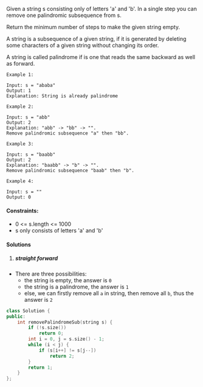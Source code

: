 Given a string s consisting only of letters 'a' and 'b'. In a single step you can remove one palindromic subsequence from s.

Return the minimum number of steps to make the given string empty.

A string is a subsequence of a given string, if it is generated by deleting some characters of a given string without changing its order.

A string is called palindrome if is one that reads the same backward as well as forward.

 

```
Example 1:

Input: s = "ababa"
Output: 1
Explanation: String is already palindrome

Example 2:

Input: s = "abb"
Output: 2
Explanation: "abb" -> "bb" -> "". 
Remove palindromic subsequence "a" then "bb".

Example 3:

Input: s = "baabb"
Output: 2
Explanation: "baabb" -> "b" -> "". 
Remove palindromic subsequence "baab" then "b".

Example 4:

Input: s = ""
Output: 0
```

 

#### Constraints:

-    0 <= s.length <= 1000
-    s only consists of letters 'a' and 'b'


#### Solutions

1. ##### straight forward

- There are three possibilities:
    - the string is empty, the answer is `0`
    - the string is a palindrome, the answer is `1`
    - else, we can firstly remove all `a` in string, then remove all `b`, thus the answer is `2`


```cpp
class Solution {
public:
    int removePalindromeSub(string s) {
        if (!s.size())
            return 0;
        int i = 0, j = s.size() - 1;
        while (i < j) {
            if (s[i++] != s[j--])
                return 2;
        }
        return 1;
    }
};
```
